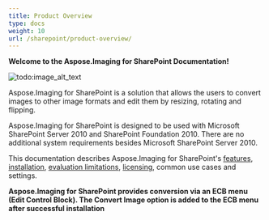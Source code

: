 ```yaml
---
title: Product Overview
type: docs
weight: 10
url: /sharepoint/product-overview/
---
```


**Welcome to the Aspose.Imaging for SharePoint Documentation!**

![todo:image_alt_text](product-overview_1)

Aspose.Imaging for SharePoint is a solution that allows the users to convert images to other image formats and edit them by resizing, rotating and flipping.





Aspose.Imaging for SharePoint is designed to be used with Microsoft SharePoint Server 2010 and SharePoint Foundation 2010. There are no additional system requirements besides Microsoft SharePoint Server 2010.

This documentation describes Aspose.Imaging for SharePoint's [features](/imaging/sharepoint/features/), [installation](/imaging/sharepoint/installation/), [evaluation limitations](/imaging/sharepoint/evaluate-aspose-imaging/), [licensing](/imaging/sharepoint/licensing/), common use cases and settings.

**Aspose.Imaging for SharePoint provides conversion via an ECB menu (Edit Control Block). The Convert Image option is added to the ECB menu after successful installation**


